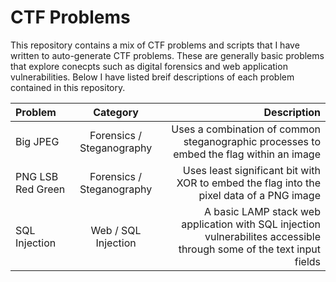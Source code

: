 # CTF Problems
This repository contains a mix of CTF problems and scripts that I have written to auto-generate CTF problems. These are generally basic problems that explore conecpts such as digital forensics and web application vulnerabilities. Below I have listed breif descriptions of each problem contained in this repository.

| Problem | Category | Description |
| :---    |  :----:  |        ---: |
| Big JPEG | Forensics / Steganography | Uses a combination of common steganographic processes to embed the flag within an image |
| PNG LSB Red Green | Forensics / Steganography | Uses least significant bit with XOR to embed the flag into the pixel data of a PNG image |
| SQL Injection | Web / SQL Injection | A basic LAMP stack web application with SQL injection vulnerabilites accessible through some of the text input fields |